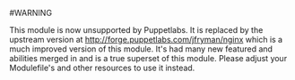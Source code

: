 #WARNING 

This module is now unsupported by Puppetlabs.  It is replaced by the upstream
version at http://forge.puppetlabs.com/jfryman/nginx which is a much improved
version of this module.  It's had many new featured and abilities merged in and
is a true superset of this module.  Please adjust your Modulefile's and other
resources to use it instead.
